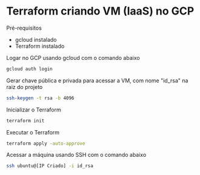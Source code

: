 # Terraform criando VM (IaaS) no GCP

Pré-requisitos

- gcloud instalado
- Terraform instalado

Logar no GCP usando gcloud com o comando abaixo

```sh
gcloud auth login
```

Gerar chave pública e privada para acessar a VM, com nome "id_rsa" na raiz do projeto

```sh
ssh-keygen -t rsa -b 4096
```

Inicializar o Terraform

```sh
terraform init
```

Executar o Terraform

```sh
terraform apply -auto-approve
```

Acessar a máquina usando SSH com o comando abaixo

```sh
ssh ubuntu@[IP Criado] -i id_rsa
```